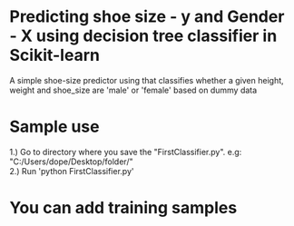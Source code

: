 # Predicting shoe size - y and Gender - X using decision tree classifier in Scikit-learn
A simple shoe-size predictor using that classifies  whether a given height, weight and shoe_size are 'male' or 'female' based on dummy data


# Sample use

1.) Go to directory where you save the "FirstClassifier.py". e.g: "C:/Users/dope/Desktop/folder/"
<br>2.) Run 'python FirstClassifier.py'

# You can add training samples 
